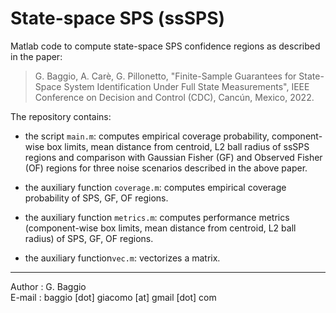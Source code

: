 # State-space SPS (ssSPS)
Matlab code to compute state-space SPS confidence regions as described in the paper:

> G. Baggio, A. Carè, G. Pillonetto, "Finite-Sample Guarantees for State-Space System Identification Under Full State Measurements", IEEE Conference on Decision and Control (CDC), Cancún, Mexico, 2022.

The repository contains:

- the script `main.m`: computes empirical coverage probability, component-wise box limits, mean distance from centroid, L2 ball radius of ssSPS regions and comparison with Gaussian Fisher (GF) and Observed Fisher (OF) regions for three noise scenarios described in the above paper.

- the auxiliary function `coverage.m`: computes empirical coverage probability of SPS, GF, OF regions.

- the auxiliary function `metrics.m`: computes performance metrics (component-wise box limits, mean distance from centroid, L2 ball radius) of SPS, GF, OF regions.

- the auxiliary function`vec.m`: vectorizes a matrix.

***

Author : G. Baggio <br/>
E-mail : baggio [dot] giacomo [at] gmail [dot] com
